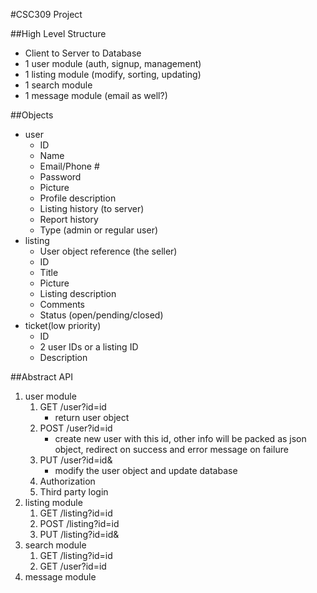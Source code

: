 #CSC309 Project

##High Level Structure

- Client to Server to Database
- 1 user module (auth, signup, management)
- 1 listing module (modify, sorting, updating)
- 1 search module
- 1 message module (email as well?)

##Objects

- user
	- ID
	- Name
	- Email/Phone #
	- Password
	- Picture
	- Profile description
	- Listing history (to server)
	- Report history
	- Type (admin or regular user)
- listing
	- User object reference (the seller)
	- ID
	- Title
	- Picture
	- Listing description
	- Comments
	- Status (open/pending/closed)
- ticket(low priority)
	- ID
	- 2 user IDs or a listing ID
	- Description

##Abstract API

1. user module
	1. GET /user?id=id 
		- return user object
	2. POST /user?id=id 
		- create new user with this id, other info will be packed as json object, redirect on success and error message on failure
	3. PUT /user?id=id&
		- modify the user object and update database 
	4. Authorization
	5. Third party login
2. listing module
	1. GET /listing?id=id
	2. POST /listing?id=id
	3. PUT /listing?id=id&
3. search module
	1. GET /listing?id=id
	2. GET /user?id=id
4. message module
